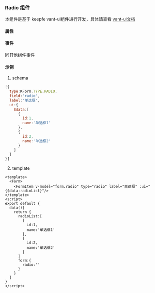 ### Radio 组件
本组件是基于 keepfe vant-ui组件进行开发，具体请查看 [vant-ui文档](https://phab.gotokeep.com/diffusion/NPMPKGVANTUI/browse/master/)



#### 属性



#### 事件
同其他组件事件 

#### 示例
1. schema
```js
[{
  type:KForm.TYPE.RADIO,
  field:'radio',
  label:'单选框',
  ui:{
    $data:[
      {
        id:1,
        name:'单选框1'
      },
      {
        id:2,
        name:'单选框2'
      }
    ]
  }
}]
```
2. template
```vue
<template>
  <Form>
    <FormItem v-model="form.radio" type="radio" label="单选框" :ui="{$data:radioList}"/>
</template>
<script>
export default {
  data(){
    return {
      radioList:[
        {
          id:1,
          name:'单选框1'
        },
        {
          id:2,
          name:'单选框2'
        }
      ]
      form:{
        radio:''
      }
    }
  }
}
</script>
```